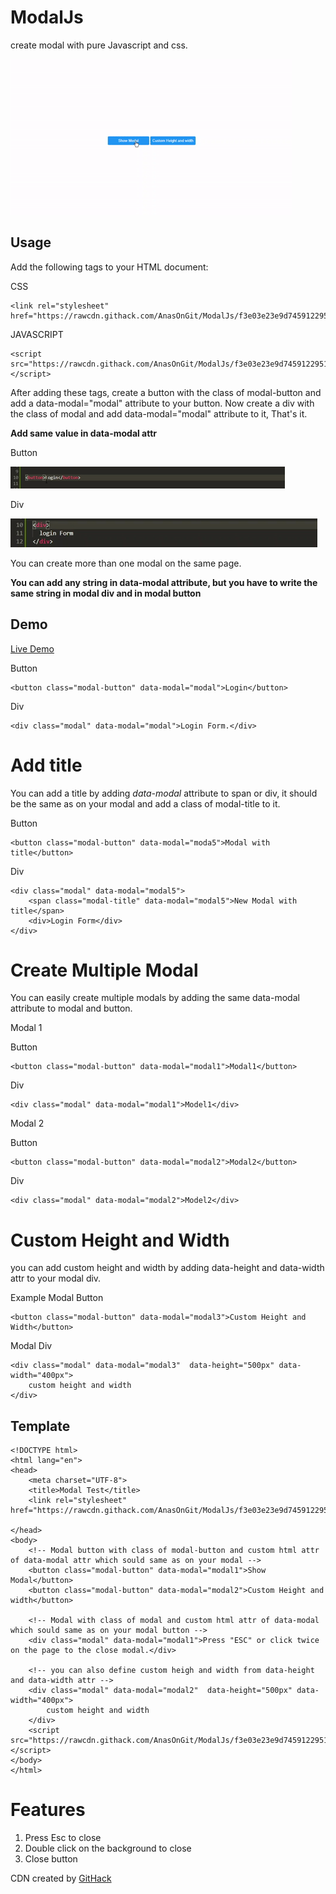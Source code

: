 # ModalJs
create modal with pure Javascript and css.

![](readme-gif/modal.gif)

## Usage
Add the following tags to your HTML document:

CSS
```
<link rel="stylesheet" href="https://rawcdn.githack.com/AnasOnGit/ModalJs/f3e03e23e9d7459122951c2eddb58f22ded77490/modal.css">
```
JAVASCRIPT
```
<script src="https://rawcdn.githack.com/AnasOnGit/ModalJs/f3e03e23e9d7459122951c2eddb58f22ded77490/modal.js"></script>
```

After adding these tags, create a button with the class of modal-button and add a data-modal="modal" attribute to your button.
Now create a div with the class of modal and add data-modal="modal" attribute to it, That's it.

**Add same value in data-modal attr**

Button

![](readme-gif/button.gif)

Div

![](readme-gif/div.gif)

You can create more than one modal on the same page.

**You can add any string in data-modal attribute, but you have to write the same string in modal div and in modal button**


## Demo
[Live Demo](https://anasongit.github.io/ModalJs/)

Button
```
<button class="modal-button" data-modal="modal">Login</button>
```
Div
```
<div class="modal" data-modal="modal">Login Form.</div>
```
# Add title 
You can add a title by adding _data-modal_ attribute to span or div, it should be the same as on your modal and add a class of modal-title to it.

Button
```
<button class="modal-button" data-modal="moda5">Modal with title</button>
```
Div
```
<div class="modal" data-modal="modal5">
	<span class="modal-title" data-modal="modal5">New Modal with title</span>
	<div>Login Form</div>
</div>
```

# Create Multiple Modal
You can easily create multiple modals by adding the same data-modal attribute to modal and button.

Modal 1

Button
```
<button class="modal-button" data-modal="modal1">Modal1</button>
```
Div
```
<div class="modal" data-modal="modal1">Model1</div>
``` 

Modal 2

Button
```
<button class="modal-button" data-modal="modal2">Modal2</button>
```
Div
```
<div class="modal" data-modal="modal2">Model2</div>
``` 

# Custom Height and Width
you can add custom height and width by adding data-height and data-width attr to your modal div.

Example
Modal Button
```
<button class="modal-button" data-modal="modal3">Custom Height and Width</button>
```
Modal Div
```
<div class="modal" data-modal="modal3"  data-height="500px" data-width="400px">
	custom height and width
</div>
```

## Template
```
<!DOCTYPE html>
<html lang="en">
<head>
	<meta charset="UTF-8">
	<title>Modal Test</title>
	<link rel="stylesheet" href="https://rawcdn.githack.com/AnasOnGit/ModalJs/f3e03e23e9d7459122951c2eddb58f22ded77490/modal.css"

</head>
<body>
	<!-- Modal button with class of modal-button and custom html attr of data-modal attr which sould same as on your modal -->
	<button class="modal-button" data-modal="modal1">Show Modal</button>
	<button class="modal-button" data-modal="modal2">Custom Height and width</button>

	<!-- Modal with class of modal and custom html attr of data-modal  which sould same as on your modal button -->
	<div class="modal" data-modal="modal1">Press "ESC" or click twice on the page to the close modal.</div>

	<!-- you can also define custom heigh and width from data-height and data-width attr -->
	<div class="modal" data-modal="modal2"  data-height="500px" data-width="400px">
		custom height and width
	</div>
	<script src="https://rawcdn.githack.com/AnasOnGit/ModalJs/f3e03e23e9d7459122951c2eddb58f22ded77490/modal.js"></script>
</body>
</html>	
```

# Features
1. Press Esc to close
2. Double click on the background to close
3. Close button


CDN created by [GitHack](https://raw.githack.com/)
